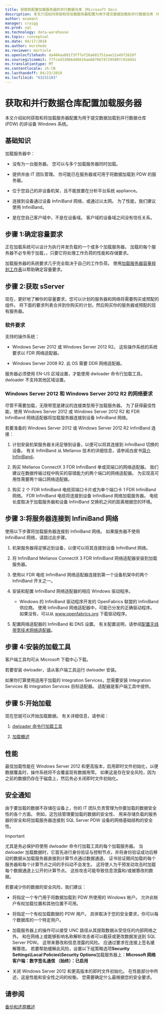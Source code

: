 ```yaml
---
title: 获取和配置加载服务器的并行数据仓库 |Microsoft Docs
description: 本文介绍如何获取和将加载服务器配置为用于提交数据加载到并行数据仓库 (PDW) 的非设备 Windows 系统。
author: mzaman1
manager: craigg
ms.prod: sql
ms.technology: data-warehouse
ms.topic: conceptual
ms.date: 04/17/2018
ms.author: murshedz
ms.reviewer: martinle
ms.openlocfilehash: da404aa881f3ff7af26a681751aae12a45f2628f
ms.sourcegitcommit: f7fced330b64d6616aeb8766747295807c92dd41
ms.translationtype: MT
ms.contentlocale: zh-CN
ms.lasthandoff: 04/23/2019
ms.locfileid: "63231103"
---
```

# <a name="acquire-and-configure-a-loading-server-for-parallel-data-warehouse"></a>获取和并行数据仓库配置加载服务器
本文介绍如何获取和将加载服务器配置为用于提交数据加载到并行数据仓库 (PDW) 的非设备 Windows 系统。  
  
## <a name="Basics"></a>基础知识  
加载服务器中：  
  
-   没有为一台服务器。 您可以与多个加载服务器同时加载。  
  
-   提供并由 IT 团队管理。 你可能已在服务器或可用于将数据加载到 PDW 的服务器。  
  
-   位于您自己的非设备机架，且不能放置在分析平台系统 appliance。  
  
-   连接到设备通过设备 InfiniBand 网络，或通过以太网。 为了性能，我们建议使用 InfiniBand。  
  
-   是在您自己客户域中，不是在设备域。 客户域的设备域之间没有信任关系。  
  
## <a name="Step1"></a>步骤 1:确定容量要求  
正在加载系统可以设计为执行并发负载的一个或多个加载服务器。 加载的每个服务器不必专用于加载，，只要它将处理工作负荷的性能和存储要求。  
  
加载服务器的系统要求几乎完全取决于自己的工作负荷。 使用[加载服务器容量规划工作表](loading-server-capacity-planning-worksheet.md)以帮助确定容量要求。  
  
## <a name="Step2"></a>步骤 2:获取 sServer  
现在，更好地了解你的容量要求，您可以计划的服务器和网络将需要购买或预配的组件。 将下面的要求列表合并到你购买的计划，然后购买你的服务器或预配的现有服务器。  
  
### <a name="R"></a>软件要求  
支持的操作系统：  
  
-   Windows Server 2012 或 Windows Server 2012 R2。 这些操作系统的系统要求以 FDR 网络适配器。  
  
-   Windows Server 2008 R2. 此 OS 需要 DDR 网络适配器。  
  
服务器必须使用 EN-US 区域设置，才能使用 dwloader 命令行加载工具。 dwloader 不支持其他区域设置。  
  
### <a name="networking-requirements-for-windows-server-2012-and-windows-server-2012-r2"></a>Windows Server 2012 和 Windows Server 2012 R2 的网络要求  
尽管不需要加载，无限带宽是建议的连接类型用于加载服务器。 为了获得最佳性能，使用 Windows Server 2012 或 Windows Server 2012 R2 和 FDR InfiniBand 网络适配器将加载服务器连接到设备 InfiniBand 网络。  
  
若要准备的 Windows Server 2012 或 Windows Server 2012 R2 InfiniBand 连接：  
  
1.  计划安装机架服务器关闭足够到设备，以便可以将其连接到 InfiniBand 切换的设备。 有关 InfiniBand 从 Mellanox 技术的详细信息，请参阅白皮书[简介 InfiniBand](https://www.mellanox.com/pdf/whitepapers/IB_Intro_WP_190.pdf)。  
  
2.  购买 Mellanox ConnectX 3 FDR InfiniBand 单或双端口的网络适配器。 我们建议在数据传输过程中购买的容错能力的两个端口的网络适配器。 为实现高可用性需要两个端口网络适配器。  
  
3.  购买 2 个 FDR InfiniBand 电缆双端口卡片或为单个端口卡 1 FDR InfiniBand 网络。 FDR InfiniBand 电缆将连接到设备 InfiniBand 网络加载服务器。 电缆长度取决于加载服务器和设备 InfiniBand 交换机之间的距离根据您的环境。  
  
## <a name="Step3"></a>步骤 3:将服务器连接到 InfiniBand 网络  
使用以下步骤将加载服务器连接到 InfiniBand 网络。 如果服务器不使用 InfiniBand 网络，请跳过此步骤。  
  
1.  机架服务器得足够近到设备，以便可以将其连接到设备 InfiniBand 网络。  
  
2.  将 InfiniBand Mellanox ConnectX 3 FDR InfiniBand 网络适配器安装到加载服务器。  
  
3.  使用以 FDR 电缆 InfiniBand 网络适配器连接到第一个设备机架中的两个 InfiniBand 开关之一。  
  
4.  安装和配置 InfiniBand 网络适配器的相应 Windows 驱动程序。  
  
    -   Windows 的 InfiniBand 驱动程序开发的 OpenFabrics 联盟的 InfiniBand 供应商。  使用 InfiniBand 网络适配器中，可能已分发的正确驱动程序。 如果没有，可以从 www.openfabrics.org 下载驱动程序。  
  
5.  配置网络适配器的 InfiniBand 和 DNS 设置。 有关配置说明，请参阅[配置无线带宽技术网络适配器](configure-infiniband-network-adapters.md)。  
  
## <a name="Step4"></a>步骤 4:安装的加载工具  
客户端工具均可从 Microsoft 下载中心下载。 

若要安装 dwloader，请从客户端工具运行 dwloader 安装。
  
如果你打算使用适用于加载的 Integration Services，您需要安装 Integration Services 和 Integration Services 目标适配器。 适配器是客户端工具中提供。

<!-- To install the des[Install Integration Services Destination Adapters](install-integration-services-destination-adapters.md). 
--> 
  
## <a name="Step5"></a>步骤 5:开始加载  
现在您就可以开始加载数据。 有关详细信息，请参阅：  
  
1.  [dwloader 命令行加载工具](dwloader.md)  
  
2.  [加载概述](load-overview.md)  
  
## <a name="performance"></a>性能  
最佳加载性能在 Windows Server 2012 和更高版本，启用即时文件初始化，以便数据覆盖时，操作系统将不会覆盖现有数据用零。 如果这是存在安全风险，因为之前的数据仍存在于磁盘上，然后务必关闭即时文件初始化。  
  
## <a name="Security"></a>安全通知  
由于要加载的数据不存储在设备上，你的 IT 团队负责管理为你要加载的数据安全性的各个方面。 例如，这包括管理要加载的数据的安全性、 用来存储负载的服务器的安全和将加载服务器连接到 SQL Server PDW 设备的网络基础结构的安全性。  
  
> [!IMPORTANT]  
> 尤其是务必保护将使用 dwloader 命令行加载工具的每个加载服务器。 当 dwloader 加载数据时，它首先进行身份验证与控制节点，并将身份验证成功后移动的数据从加载服务器直接到计算节点通过数据通道。 证书验证期间加载的每个服务器和每个计算节点之间的手抖动不会发生。 这将使人为干预发动攻击时加载每个数据通道上公开的计算节点。 这些攻击可能导致信息泄露和/或被篡改的数据。  
  
若要减少你的数据的安全风险，我们建议：  
  
-   将指定一个专门用于将数据加载到 PDW 所使用的 Windows 帐户。 允许此帐户有权加载位置和其他位置不可用。  
  
-   将指定一个有权加载数据的 PDW 用户。 具体取决于您的安全要求，你可以每个数据库的一个特定用户。  
  
-   加载服务器上的操作可以接受 UNC 路径从其提取数据从受信任的内部网络之外。 和在网络上或能够影响名称解析攻击者可以截获或更改数据发送到 SQL Server PDW。 这带来篡改和信息泄露的风险。 应通过要求在连接上签名缓解篡改。 若要帮助缓解此风险，设置以下组策略选项**Security Settings\Local Policies\Security Options**加载服务器上：**Microsoft 网络客户端：数字签名通信 （始终）：已启用**  
  
-   关闭 Windows Server 2012 和更高版本的即时文件初始化。 在性能部分中所述，这是性能和安全性之间的权衡。 您需要确定什么最根据您的安全要求。  
  
## <a name="see-also"></a>请参阅  
[备份和还原概述](backup-and-restore-overview.md)  
  
